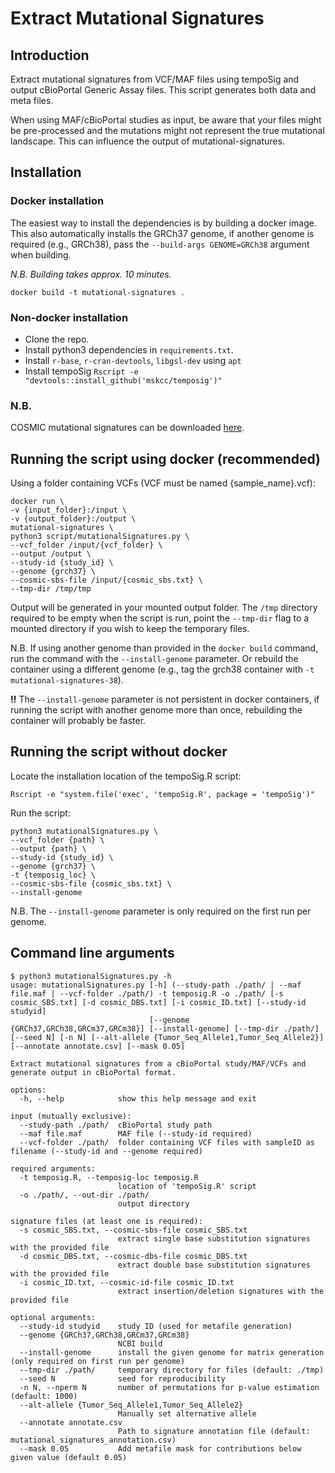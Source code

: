 # Extract Mutational Signatures
## Introduction
Extract mutational signatures from VCF/MAF files using tempoSig and output cBioPortal Generic Assay files.
This script generates both data and meta files.

When using MAF/cBioPortal studies as input, be aware that your files might be pre-processed and the mutations might not 
represent the true mutational landscape. This can influence the output of mutational-signatures.

## Installation
### Docker installation
The easiest way to install the dependencies is by building a docker image. This also automatically installs the GRCh37 genome,
if another genome is required (e.g., GRCh38), pass the `--build-args GENOME=GRCh38` argument when building. 

*N.B. Building takes approx. 10 minutes.* 
```shell
docker build -t mutational-signatures .
```

### Non-docker installation
- Clone the repo. 
- Install python3 dependencies in `requirements.txt`.
- Install `r-base`, `r-cran-devtools`, `libgsl-dev` using `apt`
- Install tempoSig `Rscript -e "devtools::install_github('mskcc/temposig')"`

### N.B.
COSMIC mutational signatures can be downloaded [here](https://cancer.sanger.ac.uk/signatures/downloads/).

## Running the script using docker (recommended)
Using a folder containing VCFs (VCF must be named {sample_name}.vcf):
```shell
docker run \
-v {input_folder}:/input \
-v {output_folder}:/output \
mutational-signatures \
python3 script/mutationalSignatures.py \
--vcf_folder /input/{vcf_folder} \
--output /output \
--study-id {study_id} \
--genome {grch37} \
--cosmic-sbs-file /input/{cosmic_sbs.txt} \
--tmp-dir /tmp/tmp
```
Output will be generated in your mounted output folder. The `/tmp` directory required to be empty when the script is
run, point the `--tmp-dir` flag to a mounted directory if you wish to keep the temporary files. 

N.B. If using another genome than provided in the `docker build` command, run the command with the `--install-genome` parameter. 
Or rebuild the container using a different genome (e.g., tag the grch38 container with `-t mutational-signatures-38`). 

**!!** The `--install-genome` parameter is not persistent in docker containers, if running the script with another genome 
more than once, rebuilding the container will probably be faster.

## Running the script without docker
Locate the installation location of the tempoSig.R script:
```shell
Rscript -e "system.file('exec', 'tempoSig.R', package = 'tempoSig')"
 ```

Run the script:
```shell
python3 mutationalSignatures.py \
--vcf_folder {path} \
--output {path} \
--study-id {study_id} \
--genome {grch37} \
-t {temposig_loc} \
--cosmic-sbs-file {cosmic_sbs.txt} \
--install-genome
```

N.B. The `--install-genome` parameter is only required on the first run per genome.

## Command line arguments
```
$ python3 mutationalSignatures.py -h
usage: mutationalSignatures.py [-h] (--study-path ./path/ | --maf file.maf | --vcf-folder ./path/) -t temposig.R -o ./path/ [-s cosmic_SBS.txt] [-d cosmic_DBS.txt] [-i cosmic_ID.txt] [--study-id studyid]
                               [--genome {GRCh37,GRCh38,GRCm37,GRCm38}] [--install-genome] [--tmp-dir ./path/] [--seed N] [-n N] [--alt-allele {Tumor_Seq_Allele1,Tumor_Seq_Allele2}] [--annotate annotate.csv] [--mask 0.05]

Extract mutational signatures from a cBioPortal study/MAF/VCFs and generate output in cBioPortal format.

options:
  -h, --help            show this help message and exit

input (mutually exclusive):
  --study-path ./path/  cBioPortal study path
  --maf file.maf        MAF file (--study-id required)
  --vcf-folder ./path/  folder containing VCF files with sampleID as filename (--study-id and --genome required)

required arguments:
  -t temposig.R, --temposig-loc temposig.R
                        location of 'tempoSig.R' script
  -o ./path/, --out-dir ./path/
                        output directory

signature files (at least one is required):
  -s cosmic_SBS.txt, --cosmic-sbs-file cosmic_SBS.txt
                        extract single base substitution signatures with the provided file
  -d cosmic_DBS.txt, --cosmic-dbs-file cosmic_DBS.txt
                        extract double base substitution signatures with the provided file
  -i cosmic_ID.txt, --cosmic-id-file cosmic_ID.txt
                        extract insertion/deletion signatures with the provided file

optional arguments:
  --study-id studyid    study ID (used for metafile generation)
  --genome {GRCh37,GRCh38,GRCm37,GRCm38}
                        NCBI build
  --install-genome      install the given genome for matrix generation (only required on first run per genome)
  --tmp-dir ./path/     temporary directory for files (default: ./tmp)
  --seed N              seed for reproducibility
  -n N, --nperm N       number of permutations for p-value estimation (default: 1000)
  --alt-allele {Tumor_Seq_Allele1,Tumor_Seq_Allele2}
                        Manually set alternative allele
  --annotate annotate.csv
                        Path to signature annotation file (default: mutational_signatures_annotation.csv)
  --mask 0.05           Add metafile mask for contributions below given value (default 0.05)
```